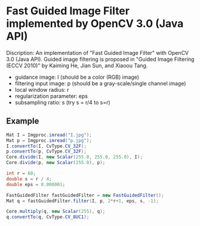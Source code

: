 # Fast Guided Image Filter implemented by OpenCV 3.0 (Java API)
Discription: An implementation of "Fast Guided Image Filter" with OpenCV 3.0 (Java API). Guided image filtering is proposed in "Guided Image Filtering (ECCV 2010)" by Kaiming He, Jian Sun, and Xiaoou Tang.
- guidance image: I (should be a color (RGB) image)
- filtering input image: p (should be a gray-scale/single channel image)
- local window radius: r
- regularization parameter: eps
- subsampling ratio: s (try s = r/4 to s=r)

## Example
```java
Mat I = Imgproc.imread("I.jpg");
Mat p = Imgproc.imread("p.jpg");
I.convertTo(I, CvType.CV_32F);
p.convertTo(p, CvType.CV_32F);
Core.divide(I, new Scalar(255.0, 255.0, 255.0), I);
Core.divide(p, new Scalar(255.0), p);

int r = 60;
double s = r / 4;
double eps = 0.000001;

FastGuidedFilter fastGuidedFilter = new FastGuidedFilter();
Mat q = fastGuidedFilter.filter(I, p, 2*r+1, eps, s, -1);

Core.multiply(q, new Scalar(255), q);
q.convertTo(q, CvType.CV_8UC1);
```

